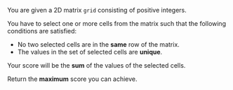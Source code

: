 You are given a 2D matrix `grid` consisting of positive integers.

You have to select one or more cells from the matrix such that the following conditions are satisfied:

- No two selected cells are in the **same** row of the matrix.
- The values in the set of selected cells are **unique**.

Your score will be the **sum** of the values of the selected cells.

Return the **maximum** score you can achieve.